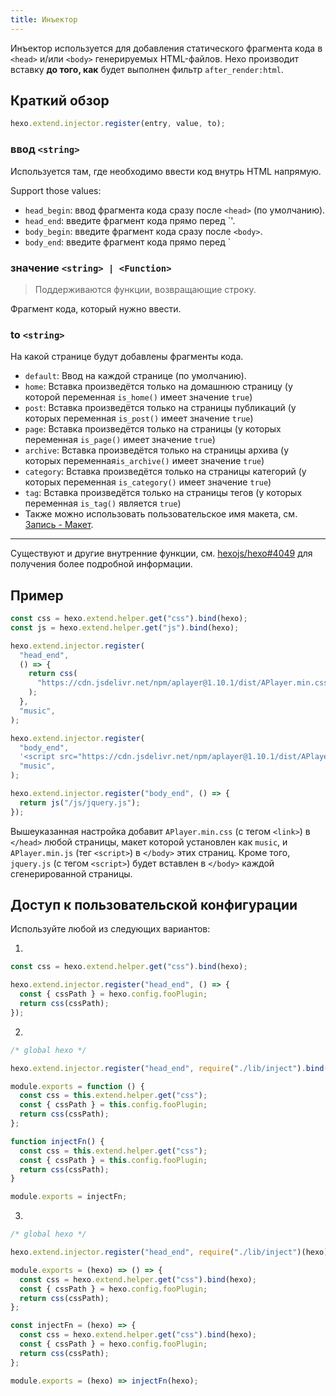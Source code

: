 ```yaml
---
title: Инъектор
---
```


Инъектор используется для добавления статического фрагмента кода в `<head>` и/или `<body>` генерируемых HTML-файлов. Hexo производит вставку **до того, как** будет выполнен фильтр `after_render:html`.

## Краткий обзор

```js
hexo.extend.injector.register(entry, value, to);
```

### ввод `<string>`

Используется там, где необходимо ввести код внутрь HTML напрямую.

Support those values:

- `head_begin`: ввод фрагмента кода сразу после `<head>` (по умолчанию).
- `head_end`: введите фрагмент кода прямо перед `</head>'.
- `body_begin`: введите фрагмент кода сразу после `<body>`.
- `body_end`: введите фрагмент кода прямо перед `

### значение `<string> | <Function>`

> Поддерживаются функции, возвращающие строку.

Фрагмент кода, который нужно ввести.

### to `<string>`

На какой странице будут добавлены фрагменты кода.

- `default`: Ввод на каждой странице (по умолчанию).
- `home`: Вставка произведётся только на домашнюю страницу (у которой переменная `is_home()` имеет значение `true`)
- `post`: Вставка произведётся только на страницы публикаций (у которых переменная `is_post()` имеет значение `true`)
- `page`: Вставка произведётся только на страницы (у которых переменная `is_page()` имеет значение `true`)
- `archive`: Вставка произведётся только на страницы архива (у которых переменная`is_archive()` имеет значение `true`)
- `category`: Вставка произведётся только на страницы категорий (у которых переменная `is_category()` имеет значение `true`)
- `tag`: Вставка произведётся только на страницы тегов (у которых переменная `is_tag()` является `true`)
- Также можно использовать пользовательское имя макета, см. [Запись - Макет](/docs/writing#Layout).

---

Существуют и другие внутренние функции, см. [hexojs/hexo#4049](https://github.com/hexojs/hexo/pull/4049) для получения более подробной информации.

## Пример

```js
const css = hexo.extend.helper.get("css").bind(hexo);
const js = hexo.extend.helper.get("js").bind(hexo);

hexo.extend.injector.register(
  "head_end",
  () => {
    return css(
      "https://cdn.jsdelivr.net/npm/aplayer@1.10.1/dist/APlayer.min.css",
    );
  },
  "music",
);

hexo.extend.injector.register(
  "body_end",
  '<script src="https://cdn.jsdelivr.net/npm/aplayer@1.10.1/dist/APlayer.min.js">',
  "music",
);

hexo.extend.injector.register("body_end", () => {
  return js("/js/jquery.js");
});
```

Вышеуказанная настройка добавит `APlayer.min.css` (с тегом `<link>`) в `</head>` любой страницы, макет которой установлен как `music`, и `APlayer.min.js` (тег `<script>`) в `</body>` этих страниц. Кроме того, `jquery.js` (с тегом `<script>`) будет вставлен в `</body>` каждой сгенерированной страницы.

## Доступ к пользовательской конфигурации

Используйте любой из следующих вариантов:

1.

```js
const css = hexo.extend.helper.get("css").bind(hexo);

hexo.extend.injector.register("head_end", () => {
  const { cssPath } = hexo.config.fooPlugin;
  return css(cssPath);
});
```

2.

```js index.js
/* global hexo */

hexo.extend.injector.register("head_end", require("./lib/inject").bind(hexo));
```

```js lib/inject.js
module.exports = function () {
  const css = this.extend.helper.get("css");
  const { cssPath } = this.config.fooPlugin;
  return css(cssPath);
};
```

```js lib/inject.js
function injectFn() {
  const css = this.extend.helper.get("css");
  const { cssPath } = this.config.fooPlugin;
  return css(cssPath);
}

module.exports = injectFn;
```

3.

```js index.js
/* global hexo */

hexo.extend.injector.register("head_end", require("./lib/inject")(hexo));
```

```js lib/inject.js
module.exports = (hexo) => () => {
  const css = hexo.extend.helper.get("css").bind(hexo);
  const { cssPath } = hexo.config.fooPlugin;
  return css(cssPath);
};
```

```js lib/inject.js
const injectFn = (hexo) => {
  const css = hexo.extend.helper.get("css").bind(hexo);
  const { cssPath } = hexo.config.fooPlugin;
  return css(cssPath);
};

module.exports = (hexo) => injectFn(hexo);
```
